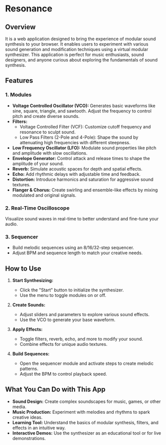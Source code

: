 # Resonance

## Overview

It is a web application designed to bring the experience of modular sound synthesis to your browser. It enables users to experiment with various sound generation and modification techniques using a virtual modular synthesizer.
This application is perfect for music enthusiasts, sound designers, and anyone curious about exploring the fundamentals of sound synthesis.

## Features

### 1. **Modules**
- **Voltage Controlled Oscillator (VCO):** Generates basic waveforms like sine, square, triangle, and sawtooth. Adjust the frequency to control pitch and create diverse sounds.
- **Filters:**
  - Voltage Controlled Filter (VCF): Customize cutoff frequency and resonance to sculpt sound.
  - Low Pass Filters (2-Pole and 4-Pole): Shape the sound by attenuating high frequencies with different steepness.
- **Low Frequency Oscillator (LFO):** Modulate sound properties like pitch and amplitude with slow oscillations.
- **Envelope Generator:** Control attack and release times to shape the amplitude of your sound.
- **Reverb:** Simulate acoustic spaces for depth and spatial effects.
- **Echo:** Add rhythmic delays with adjustable time and feedback.
- **Distortion:** Introduce harmonics and saturation for aggressive sound textures.
- **Flanger & Chorus:** Create swirling and ensemble-like effects by mixing modulated and original signals.

### 2. **Real-Time Oscilloscope**
Visualize sound waves in real-time to better understand and fine-tune your audio.

### 3. **Sequencer**
- Build melodic sequences using an 8/16/32-step sequencer.
- Adjust BPM and sequence length to match your creative needs.

## How to Use

1. **Start Synthesizing:**
   - Click the "Start" button to initialize the synthesizer.
   - Use the menu to toggle modules on or off.

2. **Create Sounds:**
   - Adjust sliders and parameters to explore various sound effects.
   - Use the VCO to generate your base waveform.

3. **Apply Effects:**
   - Toggle filters, reverb, echo, and more to modify your sound.
   - Combine effects for unique audio textures.

4. **Build Sequences:**
   - Open the sequencer module and activate steps to create melodic patterns.
   - Adjust the BPM to control playback speed.

## What You Can Do with This App

- **Sound Design:** Create complex soundscapes for music, games, or other media.
- **Music Production:** Experiment with melodies and rhythms to spark creative ideas.
- **Learning Tool:** Understand the basics of modular synthesis, filters, and effects in an intuitive way.
- **Interactive Demos:** Use the synthesizer as an educational tool or for live demonstrations.